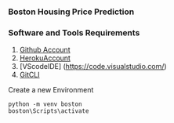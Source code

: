 ### Boston Housing Price Prediction

### Software and Tools Requirements

1. [Github Account](https://github.com)
2. [HerokuAccount](https://heroku.com)
3. [VScodeIDE] (https://code.visualstudio.com/)
4. [GitCLI](https://git-scm.com/book/en/v2/Getting-Started-The-Command-Line)

Create a new Environment

```
python -m venv boston
boston\Scripts\activate
```